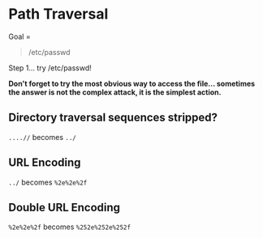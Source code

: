 # Path Traversal

Goal = 
>/etc/passwd

Step 1... try /etc/passwd!

**Don't forget to try the most obvious way to access the file... sometimes the answer is not the complex attack, it is the simplest action.**

## Directory traversal sequences stripped?

``....//`` becomes ``../``

## URL Encoding

``../`` becomes ``%2e%2e%2f``

## Double URL Encoding

``%2e%2e%2f`` becomes ``%252e%252e%252f``
